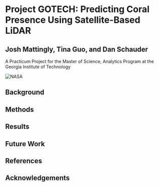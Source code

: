 # Project GOTECH: Predicting Coral Presence Using Satellite-Based LiDAR

## Josh Mattingly, Tina Guo, and Dan Schauder

A Practicum Project for the Master of Science, Analytics Program at the Georgia Institute of Technology

![NASA](https://myoctocat.com/assets/images/base-octocat.svg)

## Background

## Methods

## Results

## Future Work

## References

## Acknowledgements
